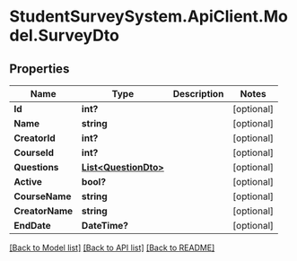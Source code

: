 # StudentSurveySystem.ApiClient.Model.SurveyDto
## Properties

Name | Type | Description | Notes
------------ | ------------- | ------------- | -------------
**Id** | **int?** |  | [optional] 
**Name** | **string** |  | [optional] 
**CreatorId** | **int?** |  | [optional] 
**CourseId** | **int?** |  | [optional] 
**Questions** | [**List&lt;QuestionDto&gt;**](QuestionDto.md) |  | [optional] 
**Active** | **bool?** |  | [optional] 
**CourseName** | **string** |  | [optional] 
**CreatorName** | **string** |  | [optional] 
**EndDate** | **DateTime?** |  | [optional] 

[[Back to Model list]](../README.md#documentation-for-models) [[Back to API list]](../README.md#documentation-for-api-endpoints) [[Back to README]](../README.md)

